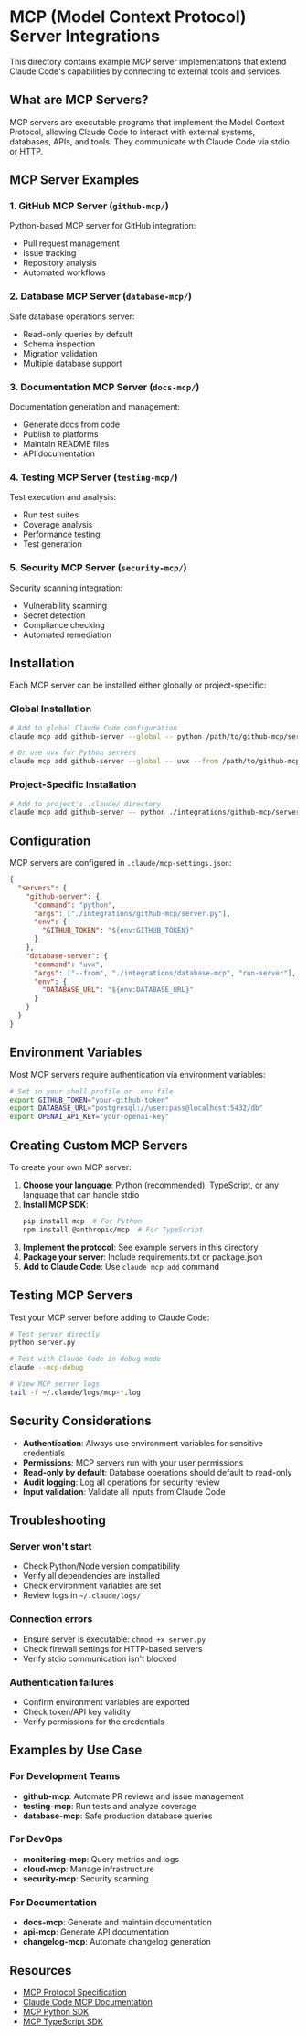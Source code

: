 # MCP (Model Context Protocol) Server Integrations

This directory contains example MCP server implementations that extend Claude Code's capabilities by connecting to external tools and services.

## What are MCP Servers?

MCP servers are executable programs that implement the Model Context Protocol, allowing Claude Code to interact with external systems, databases, APIs, and tools. They communicate with Claude Code via stdio or HTTP.

## MCP Server Examples

### 1. GitHub MCP Server (`github-mcp/`)
Python-based MCP server for GitHub integration:
- Pull request management
- Issue tracking
- Repository analysis
- Automated workflows

### 2. Database MCP Server (`database-mcp/`)
Safe database operations server:
- Read-only queries by default
- Schema inspection
- Migration validation
- Multiple database support

### 3. Documentation MCP Server (`docs-mcp/`)
Documentation generation and management:
- Generate docs from code
- Publish to platforms
- Maintain README files
- API documentation

### 4. Testing MCP Server (`testing-mcp/`)
Test execution and analysis:
- Run test suites
- Coverage analysis
- Performance testing
- Test generation

### 5. Security MCP Server (`security-mcp/`)
Security scanning integration:
- Vulnerability scanning
- Secret detection
- Compliance checking
- Automated remediation

## Installation

Each MCP server can be installed either globally or project-specific:

### Global Installation
```bash
# Add to global Claude Code configuration
claude mcp add github-server --global -- python /path/to/github-mcp/server.py

# Or use uvx for Python servers
claude mcp add github-server --global -- uvx --from /path/to/github-mcp run-server
```

### Project-Specific Installation
```bash
# Add to project's .claude/ directory
claude mcp add github-server -- python ./integrations/github-mcp/server.py
```

## Configuration

MCP servers are configured in `.claude/mcp-settings.json`:

```json
{
  "servers": {
    "github-server": {
      "command": "python",
      "args": ["./integrations/github-mcp/server.py"],
      "env": {
        "GITHUB_TOKEN": "${env:GITHUB_TOKEN}"
      }
    },
    "database-server": {
      "command": "uvx",
      "args": ["--from", "./integrations/database-mcp", "run-server"],
      "env": {
        "DATABASE_URL": "${env:DATABASE_URL}"
      }
    }
  }
}
```

## Environment Variables

Most MCP servers require authentication via environment variables:

```bash
# Set in your shell profile or .env file
export GITHUB_TOKEN="your-github-token"
export DATABASE_URL="postgresql://user:pass@localhost:5432/db"
export OPENAI_API_KEY="your-openai-key"
```

## Creating Custom MCP Servers

To create your own MCP server:

1. **Choose your language**: Python (recommended), TypeScript, or any language that can handle stdio
2. **Install MCP SDK**: 
   ```bash
   pip install mcp  # For Python
   npm install @anthropic/mcp  # For TypeScript
   ```
3. **Implement the protocol**: See example servers in this directory
4. **Package your server**: Include requirements.txt or package.json
5. **Add to Claude Code**: Use `claude mcp add` command

## Testing MCP Servers

Test your MCP server before adding to Claude Code:

```bash
# Test server directly
python server.py

# Test with Claude Code in debug mode
claude --mcp-debug

# View MCP server logs
tail -f ~/.claude/logs/mcp-*.log
```

## Security Considerations

- **Authentication**: Always use environment variables for sensitive credentials
- **Permissions**: MCP servers run with your user permissions
- **Read-only by default**: Database operations should default to read-only
- **Audit logging**: Log all operations for security review
- **Input validation**: Validate all inputs from Claude Code

## Troubleshooting

### Server won't start
- Check Python/Node version compatibility
- Verify all dependencies are installed
- Check environment variables are set
- Review logs in `~/.claude/logs/`

### Connection errors
- Ensure server is executable: `chmod +x server.py`
- Check firewall settings for HTTP-based servers
- Verify stdio communication isn't blocked

### Authentication failures
- Confirm environment variables are exported
- Check token/API key validity
- Verify permissions for the credentials

## Examples by Use Case

### For Development Teams
- **github-mcp**: Automate PR reviews and issue management
- **testing-mcp**: Run tests and analyze coverage
- **database-mcp**: Safe production database queries

### For DevOps
- **monitoring-mcp**: Query metrics and logs
- **cloud-mcp**: Manage infrastructure
- **security-mcp**: Security scanning

### For Documentation
- **docs-mcp**: Generate and maintain documentation
- **api-mcp**: Generate API documentation
- **changelog-mcp**: Automate changelog generation

## Resources

- [MCP Protocol Specification](https://github.com/anthropics/mcp)
- [Claude Code MCP Documentation](https://docs.anthropic.com/en/docs/claude-code/mcp)
- [MCP Python SDK](https://github.com/anthropics/mcp-python)
- [MCP TypeScript SDK](https://github.com/anthropics/mcp-typescript)